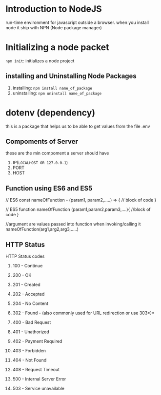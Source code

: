 # Introduction to NodeJS

run-time environment for javascript outside a browser. when you install node it ship with NPN (Node package manager)

# Initializing a node packet

`npm init`: initializes a node project

## installing and Uninstalling Node Packages

1. installing: `npm install name_of_package`
2. uninstalling: `npm uninstall name_of_package`

# dotenv (dependency)

this is a package that helps us to be able to get values from the file .env

## Compoments of Server

these are the min compoment a server should have

1. IP(`LOCALHOST OR 127.0.0.1`)
2. PORT
3. HOST

## Function using ES6 and ES5

// ES6
const nameOfFunction - (param1, param2,.....) => {
// block of code
}

// ES5
function nameOfFunction (param1,param2,param3,....){
//block of code
}

//argument are values passed into function when invoking/calling it
nameOfFunction(arg1,arg2,arg3,.....)

## HTTP Status

HTTP Status codes

1. 100 - Continue

2. 200 - OK

3. 201 - Created

4. 202 - Accepted

5. 204 - No Content

6. 302 - Found - (also commonly used for URL redirection or use 303*)*

7. 400 - Bad Request

8. 401 - Unathorized

9. 402 - Payment Required

10. 403 - Forbidden

11. 404 - Not Found

12. 408 - Request Timeout

13. 500 - Internal Server Error

14. 503 - Service unavailable
